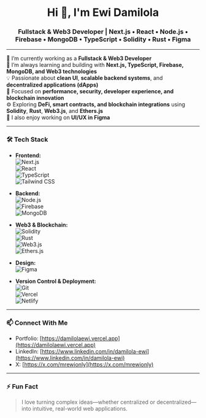 <h1 align="center">Hi 👋, I'm Ewi Damilola</h1>
<h3 align="center">
Fullstack & Web3 Developer | Next.js • React • Node.js • Firebase • MongoDB • TypeScript • Solidity • Rust • Figma
</h3>

---

🔭 I’m currently working as a **Fullstack & Web3 Developer**  
🌱 I’m always learning and building with **Next.js, TypeScript, Firebase, MongoDB, and Web3 technologies**  
💡 Passionate about **clean UI**, **scalable backend systems**, and **decentralized applications (dApps)**  
🎯 Focused on **performance, security, developer experience, and blockchain innovation**  
⚙️ Exploring **DeFi, smart contracts, and blockchain integrations** using **Solidity**, **Rust**, **Web3.js**, and **Ethers.js**  
🎨 I also enjoy working on **UI/UX in Figma**

---

### 🛠️ Tech Stack

- **Frontend:**  
  ![Next.js](https://img.shields.io/badge/Next.js-000?logo=next.js&logoColor=white)  
  ![React](https://img.shields.io/badge/React-20232A?logo=react&logoColor=61DAFB)  
  ![TypeScript](https://img.shields.io/badge/TypeScript-3178C6?logo=typescript&logoColor=white)  
  ![Tailwind CSS](https://img.shields.io/badge/TailwindCSS-38B2AC?logo=tailwind-css&logoColor=white)

- **Backend:**  
  ![Node.js](https://img.shields.io/badge/Node.js-339933?logo=node.js&logoColor=white)  
  ![Firebase](https://img.shields.io/badge/Firebase-FFCA28?logo=firebase&logoColor=white)  
  ![MongoDB](https://img.shields.io/badge/MongoDB-47A248?logo=mongodb&logoColor=white)

- **Web3 & Blockchain:**  
  ![Solidity](https://img.shields.io/badge/Solidity-363636?logo=solidity&logoColor=white)  
  ![Rust](https://img.shields.io/badge/Rust-000000?logo=rust&logoColor=white)  
  ![Web3.js](https://img.shields.io/badge/Web3.js-F16822?logo=javascript&logoColor=white)  
  ![Ethers.js](https://img.shields.io/badge/Ethers.js-2536D1?logo=ethereum&logoColor=white)

- **Design:**  
  ![Figma](https://img.shields.io/badge/Figma-F24E1E?logo=figma&logoColor=white)

- **Version Control & Deployment:**  
  ![Git](https://img.shields.io/badge/Git-F05032?logo=git&logoColor=white)  
  ![Vercel](https://img.shields.io/badge/Vercel-000?logo=vercel&logoColor=white)  
  ![Netlify](https://img.shields.io/badge/Netlify-00C7B7?logo=netlify&logoColor=white)

---

### 📫 Connect With Me

- Portfolio: [https://damilolaewi.vercel.app](https://damilolaewi.vercel.app)  
- LinkedIn: [https://www.linkedin.com/in/damilola-ewi](https://www.linkedin.com/in/damilola-ewi)  
- X: [https://x.com/mrewionly](https://x.com/mrewionly)

---

### ⚡ Fun Fact

> I love turning complex ideas—whether centralized or decentralized—into intuitive, real-world web applications.
